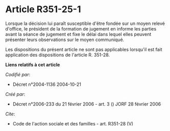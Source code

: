 # Article R351-25-1

Lorsque la décision lui paraît susceptible d'être fondée sur un moyen relevé d'office, le président de la formation de
jugement en informe les parties avant la séance de jugement et fixe le délai dans lequel elles peuvent présenter leurs
observations sur le moyen communiqué. 

Les dispositions du présent article ne sont pas applicables lorsqu'il est fait application des dispositions de l'article R.
351-28.

**Liens relatifs à cet article**

_Codifié par_:

  - Décret n°2004-1136 2004-10-21

_Créé par_:

  - Décret n°2006-233 du 21 février 2006 - art. 3 () JORF 28 février 2006

_Cite_:

  - Code de l'action sociale et des familles - art. R351-28 (V)
